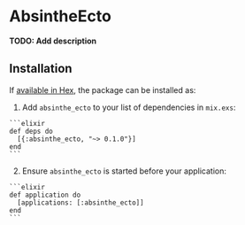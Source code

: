 # AbsintheEcto

**TODO: Add description**

## Installation

If [available in Hex](https://hex.pm/docs/publish), the package can be installed as:

  1. Add `absinthe_ecto` to your list of dependencies in `mix.exs`:

    ```elixir
    def deps do
      [{:absinthe_ecto, "~> 0.1.0"}]
    end
    ```

  2. Ensure `absinthe_ecto` is started before your application:

    ```elixir
    def application do
      [applications: [:absinthe_ecto]]
    end
    ```

